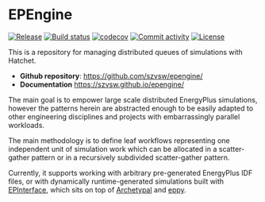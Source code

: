 # EPEngine

[![Release](https://img.shields.io/github/v/release/szvsw/epengine)](https://img.shields.io/github/v/release/szvsw/epengine)
[![Build status](https://img.shields.io/github/actions/workflow/status/szvsw/epengine/main.yml?branch=main)](https://github.com/szvsw/epengine/actions/workflows/main.yml?query=branch%3Amain)
[![codecov](https://codecov.io/gh/szvsw/epengine/branch/main/graph/badge.svg)](https://codecov.io/gh/szvsw/epengine)
[![Commit activity](https://img.shields.io/github/commit-activity/m/szvsw/epengine)](https://img.shields.io/github/commit-activity/m/szvsw/epengine)
[![License](https://img.shields.io/github/license/szvsw/epengine)](https://img.shields.io/github/license/szvsw/epengine)

This is a repository for managing distributed queues of simulations with Hatchet.

- **Github repository**: <https://github.com/szvsw/epengine/>
- **Documentation** <https://szvsw.github.io/epengine/>

The main goal is to empower large scale distributed EnergyPlus simulations, however the patterns herein are abstracted enough to be easily adapted to other engineering disciplines and projects with embarrassingly parallel workloads.
 
The main methodology is to define leaf workflows representing one independent unit of simulation work which can be allocated in a scatter-gather pattern or in a recursively subdivided scatter-gather pattern.

Currently, it supports working with arbitrary pre-generated EnergyPlus IDF files, or with dynamically runtime-generated simulations built with [EPInterface](https://github.com/szvsw/epinterface), which sits on top of [Archetypal](https://github.com/samuelduchesne/archetypal) and [eppy](https://github.com/santoshphilip/eppy).
